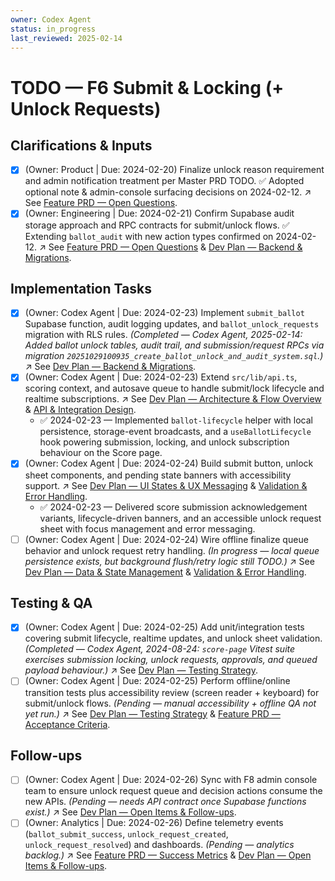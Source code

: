 ```yaml
---
owner: Codex Agent
status: in_progress
last_reviewed: 2025-02-14
---
```


# TODO — F6 Submit & Locking (+ Unlock Requests)

## Clarifications & Inputs
- [x] (Owner: Product | Due: 2024-02-20) Finalize unlock reason requirement and admin notification treatment per Master PRD TODO. ✅ Adopted optional note & admin-console surfacing decisions on 2024-02-12. ↗️ See [Feature PRD — Open Questions](featurePRD_F6.md#open-questions).
- [x] (Owner: Engineering | Due: 2024-02-21) Confirm Supabase audit storage approach and RPC contracts for submit/unlock flows. ✅ Extending `ballot_audit` with new action types confirmed on 2024-02-12. ↗️ See [Feature PRD — Open Questions](featurePRD_F6.md#open-questions) & [Dev Plan — Backend & Migrations](devplan_F6.md#backend--migrations).

## Implementation Tasks
- [x] (Owner: Codex Agent | Due: 2024-02-23) Implement `submit_ballot` Supabase function, audit logging updates, and `ballot_unlock_requests` migration with RLS rules. *(Completed — Codex Agent, 2025-02-14: Added ballot unlock tables, audit trail, and submission/request RPCs via migration `20251029100935_create_ballot_unlock_and_audit_system.sql`.)* ↗️ See [Dev Plan — Backend & Migrations](devplan_F6.md#backend--migrations).
- [x] (Owner: Codex Agent | Due: 2024-02-23) Extend `src/lib/api.ts`, scoring context, and autosave queue to handle submit/lock lifecycle and realtime subscriptions. ↗️ See [Dev Plan — Architecture & Flow Overview](devplan_F6.md#architecture--flow-overview) & [API & Integration Design](devplan_F6.md#api--integration-design).
  - ✅ 2024-02-23 — Implemented `ballot-lifecycle` helper with local persistence, storage-event broadcasts, and a `useBallotLifecycle` hook powering submission, locking, and unlock subscription behaviour on the Score page.
- [x] (Owner: Codex Agent | Due: 2024-02-24) Build submit button, unlock sheet components, and pending state banners with accessibility support. ↗️ See [Dev Plan — UI States & UX Messaging](devplan_F6.md#ui-states--ux-messaging) & [Validation & Error Handling](devplan_F6.md#validation--error-handling).
  - ✅ 2024-02-23 — Delivered score submission acknowledgement variants, lifecycle-driven banners, and an accessible unlock request sheet with focus management and error messaging.
- [ ] (Owner: Codex Agent | Due: 2024-02-24) Wire offline finalize queue behavior and unlock request retry handling. *(In progress — local queue persistence exists, but background flush/retry logic still TODO.)* ↗️ See [Dev Plan — Data & State Management](devplan_F6.md#data--state-management) & [Validation & Error Handling](devplan_F6.md#validation--error-handling).

## Testing & QA
- [x] (Owner: Codex Agent | Due: 2024-02-25) Add unit/integration tests covering submit lifecycle, realtime updates, and unlock sheet validation. *(Completed — Codex Agent, 2024-08-24: `score-page` Vitest suite exercises submission locking, unlock requests, approvals, and queued payload behaviour.)* ↗️ See [Dev Plan — Testing Strategy](devplan_F6.md#testing-strategy).
- [ ] (Owner: Codex Agent | Due: 2024-02-25) Perform offline/online transition tests plus accessibility review (screen reader + keyboard) for submit/unlock flows. *(Pending — manual accessibility + offline QA not yet run.)* ↗️ See [Dev Plan — Testing Strategy](devplan_F6.md#testing-strategy) & [Feature PRD — Acceptance Criteria](featurePRD_F6.md#acceptance-criteria).

## Follow-ups
- [ ] (Owner: Codex Agent | Due: 2024-02-26) Sync with F8 admin console team to ensure unlock request queue and decision actions consume the new APIs. *(Pending — needs API contract once Supabase functions exist.)* ↗️ See [Dev Plan — Open Items & Follow-ups](devplan_F6.md#open-items--follow-ups).
- [ ] (Owner: Analytics | Due: 2024-02-26) Define telemetry events (`ballot_submit_success`, `unlock_request_created`, `unlock_request_resolved`) and dashboards. *(Pending — analytics backlog.)* ↗️ See [Feature PRD — Success Metrics](featurePRD_F6.md#success-metrics) & [Dev Plan — Open Items & Follow-ups](devplan_F6.md#open-items--follow-ups).
